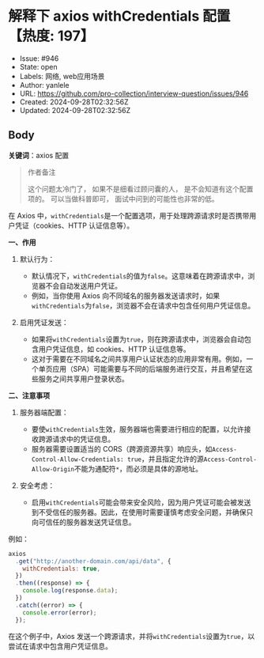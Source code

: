 # 解释下 axios withCredentials 配置【热度: 197】

- Issue: #946
- State: open
- Labels: 网络, web应用场景
- Author: yanlele
- URL: https://github.com/pro-collection/interview-question/issues/946
- Created: 2024-09-28T02:32:56Z
- Updated: 2024-09-28T02:32:56Z

## Body

**关键词**：axios 配置

> 作者备注
>
> 这个问题太冷门了， 如果不是细看过顾问囊的人， 是不会知道有这个配置项的。 可以当做科普即可， 面试中问到的可能性也非常的低。

在 Axios 中，`withCredentials`是一个配置选项，用于处理跨源请求时是否携带用户凭证（cookies、HTTP 认证信息等）。

**一、作用**

1. 默认行为：

   - 默认情况下，`withCredentials`的值为`false`。这意味着在跨源请求中，浏览器不会自动发送用户凭证。
   - 例如，当你使用 Axios 向不同域名的服务器发送请求时，如果`withCredentials`为`false`，浏览器不会在请求中包含任何用户凭证信息。

2. 启用凭证发送：
   - 如果将`withCredentials`设置为`true`，则在跨源请求中，浏览器会自动包含用户凭证信息，如 cookies、HTTP 认证信息等。
   - 这对于需要在不同域名之间共享用户认证状态的应用非常有用。例如，一个单页应用（SPA）可能需要与不同的后端服务进行交互，并且希望在这些服务之间共享用户登录状态。

**二、注意事项**

1. 服务器端配置：

   - 要使`withCredentials`生效，服务器端也需要进行相应的配置，以允许接收跨源请求中的凭证信息。
   - 服务器需要设置适当的 CORS（跨源资源共享）响应头，如`Access-Control-Allow-Credentials: true`，并且指定允许的源`Access-Control-Allow-Origin`不能为通配符`*`，而必须是具体的源地址。

2. 安全考虑：
   - 启用`withCredentials`可能会带来安全风险，因为用户凭证可能会被发送到不受信任的服务器。因此，在使用时需要谨慎考虑安全问题，并确保只向可信任的服务器发送凭证信息。

例如：

```javascript
axios
  .get("http://another-domain.com/api/data", {
    withCredentials: true,
  })
  .then((response) => {
    console.log(response.data);
  })
  .catch((error) => {
    console.error(error);
  });
```

在这个例子中，Axios 发送一个跨源请求，并将`withCredentials`设置为`true`，以尝试在请求中包含用户凭证信息。

